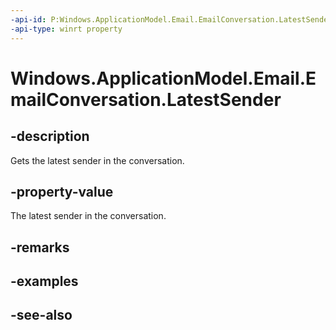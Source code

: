 ----api-id: P:Windows.ApplicationModel.Email.EmailConversation.LatestSender
-api-type: winrt property
---<!-- Property syntaxpublic Windows.ApplicationModel.Email.EmailRecipient LatestSender { get; }--># Windows.ApplicationModel.Email.EmailConversation.LatestSender## -descriptionGets the latest sender in the conversation.## -property-valueThe latest sender in the conversation.## -remarks## -examples## -see-also